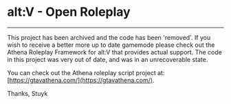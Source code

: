 # alt:V - Open Roleplay

---

This project has been archived and the code has been 'removed'. If you wish to receive a better more up to date gamemode please check out the Athena Roleplay Framework for alt:V that provides actual support. The code in this project was very out of date, and was in an unrecoverable state.

You can check out the Athena roleplay script project at: [https://gtavathena.com/](https://gtavathena.com/).

Thanks,
Stuyk